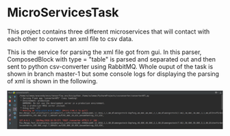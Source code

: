 # MicroServicesTask
This project contains three different microservices that will contact with each other to convert an xml file to csv data.

This is the service for parsing the xml file got from gui. In this parser, ComposedBlock with type = "table" is parsed and separated out
and then sent to python csv-converter using RabbitMQ. Whole ouput of the task is shown in branch master-1 but some console logs for 
displaying the parsing of xml is shown in the following.



![alt text](https://raw.githubusercontent.com/SulemanKhurram/MicroServicesTask/master-2/console_ouput_csvconverter.png)
